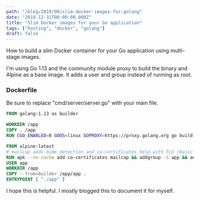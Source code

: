 ```yaml
---
path: "/blog/2019/09/slim-docker-images-for-golang"
date: "2019-12-31T00:00:00.000Z"
title: "Slim Docker images for your Go application"
tags: ["hosting", "docker", "golang"]
draft: false
---
```


How to build a slim Docker container for your Go application using multi-stage images.

I'm using Go 1.13 and the community module proxy to build the binary and Alpine as a base image. It adds a user and group instead of running as root.

### Dockerfile

Be sure to replace "cmd/server/server.go" with your main file.

```dockerfile
FROM golang:1.13 as builder

WORKDIR /app
COPY . /app
RUN CGO_ENABLED=0 GOOS=linux GOPROXY=https://proxy.golang.org go build -o app cmd/server/server.go

FROM alpine:latest
# mailcap adds mime detection and ca-certificates help with TLS (basic stuff)
RUN apk --no-cache add ca-certificates mailcap && addgroup -S app && adduser -S app -G app
USER app
WORKDIR /app
COPY --from=builder /app/app .
ENTRYPOINT [ "./app" ]
```

I hope this is helpful. I mostly blogged this to document it for myself.
